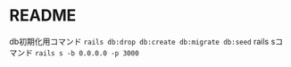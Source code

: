 # README

db初期化用コマンド
```rails db:drop db:create db:migrate db:seed```
rails sコマンド
```rails s -b 0.0.0.0 -p 3000```
